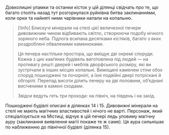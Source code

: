 Довколишні уламки та останки кісток у цій ділянці свідчать про те, що багато століть назад тут розгорнулася руйнівна битва заклинаннями, коли орки та найняті ними чарівники напали на копальню.
>[!info]
>Блискучі мінерали на стелі цієї величезної печери дивовижним чином відбивають світло, створюючи подобу нічного зоряного неба. Підлога всипана десятками кістяків, багато з яких роздроблені обваленими каменюками. 
>
>Ця печера настільки простора, що вміщує дві окремі споруди. Кожна з цих кам’яних будівель виготовлена під людей — на противагу решті дверей і меблів дворфського розміру, які ви зустрічали в інших місцях копальні. Вимощені каменем стіни обох споруд пошкоджені та почорнілі, а їхні подвійні двері потріскані й обгорілі. Перепад висоти ділить печеру на дві половини, об’єднані висіченими в камені сходами.
>
>Звідси ведуть геть три проходи: на північ, на південь і на захід.

Пошкоджені будівлі описані в ділянках 14 і 15. Дивовижні мінерали на стелі не мають магічних властивостей і нічого не варті.
Персонаж, який спеціалізується на Містиці, відчує в цій печері ледь уловиму магічну ауру (заклинання виявлення магії покаже те ж саме). Ця аура сильнішає по наближенню до північної будівлі (ділянка 15).